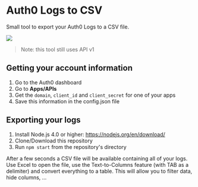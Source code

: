 # Auth0 Logs to CSV

Small tool to export your Auth0 Logs to a CSV file.

![](https://cldup.com/ZNlm10-fKT.png)

> Note: this tool still uses API v1

## Getting your account information

 1. Go to the Auth0 dashboard
 2. Go to **Apps/APIs**
 3. Get the `domain`, `client_id` and `client_secret` for one of your apps
 4. Save this information in the config.json file

## Exporting your logs

 1. Install Node.js 4.0 or higher: https://nodejs.org/en/download/
 2. Clone/Download this repository
 3. Run `npm start` from the repository's directory

After a few seconds a CSV file will be available containing all of your logs. Use Excel to open the file, use the Text-to-Columns feature (with TAB as a delimiter) and convert everything to a table. This will allow you to filter data, hide columns, ...
